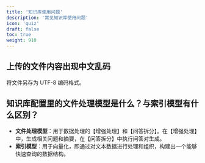 ```yaml
---
title: '知识库使用问题'
description: '常见知识库使用问题'
icon: 'quiz'
draft: false
toc: true
weight: 910
---
```


## 上传的文件内容出现中文乱码

将文件另存为 UTF-8 编码格式。

## 知识库配置里的文件处理模型是什么？与索引模型有什么区别？

* **文件处理模型**：用于数据处理的【增强处理】和【问答拆分】。在【增强处理】中，生成相关问题和摘要，在【问答拆分】中执行问答对生成。
* **索引模型**：用于向量化，即通过对文本数据进行处理和组织，构建出一个能够快速查询的数据结构。